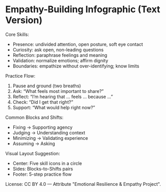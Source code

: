 # Empathy-Building Infographic (Text Version)

Core Skills:
- Presence: undivided attention, open posture, soft eye contact
- Curiosity: ask open, non-leading questions
- Reflection: paraphrase feelings and meaning
- Validation: normalize emotions; affirm dignity
- Boundaries: empathize without over-identifying; know limits

Practice Flow:
1. Pause and ground (two breaths)
2. Ask: “What feels most important to share?”
3. Reflect: “I’m hearing that … feels … because …”
4. Check: “Did I get that right?”
5. Support: “What would help right now?”

Common Blocks and Shifts:
- Fixing -> Supporting agency
- Judging -> Understanding context
- Minimizing -> Validating experience
- Assuming -> Asking

Visual Layout Suggestion:
- Center: Five skill icons in a circle
- Sides: Blocks-to-Shifts pairs
- Footer: 5-step practice flow

License: CC BY 4.0 — Attribute "Emotional Resilience & Empathy Project".
